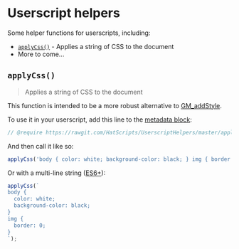 # Userscript helpers
Some helper functions for userscripts, including:
* [`applyCss()`](#applyCss) - Applies a string of CSS to the document
* More to come...

## `applyCss()`
> Applies a string of CSS to the document

This function is intended to be a more robust alternative to [GM_addStyle](https://wiki.greasespot.net/GM_addStyle).

To use it in your userscript, add this line to the [metadata block](https://wiki.greasespot.net/Metadata_Block):
```js
// @require https://rawgit.com/HatScripts/UserscriptHelpers/master/applyCss.min.js
```
And then call it like so:
```js
applyCss('body { color: white; background-color: black; } img { border: 0; }');
```
Or with a multi-line string ([ES6+](https://developer.mozilla.org/en-US/docs/Web/JavaScript/Reference/Template_literals#Multi-line_strings)):
```js
applyCss(`
body {
  color: white;
  background-color: black;
}
img {
  border: 0;
}
`);
```
